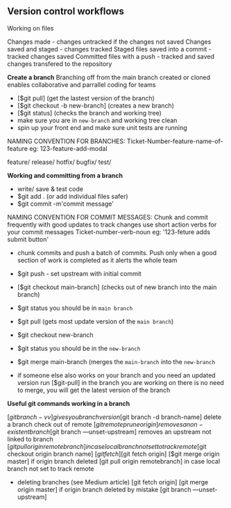 ## Version control workflows

Working on files

Changes made - changes untracked if the changes not saved
Changes saved and staged - changes tracked
Staged files saved into a commit - tracked changes saved
Committed files with a push - tracked and saved changes transfered to the repository

**Create a branch**
Branching off from the main branch created or cloned enables collaborative and parrallel coding for teams

- [$git pull] (get the lastest version of the branch)
- [$git checkout -b new-branch] (creates a new branch)
- [$git status] (checks the branch and working tree)
- make sure you are in `new-branch` and working tree clean
- spin up your front end and make sure unit tests are running

NAMING CONVENTION FOR BRANCHES:
Ticket-Number-feature-name-of-feature
eg: 123-feature-add-modal

feature/
release/
hotfix/
bugfix/
test/

**Working and committing from a branch**

- write/ save & test code
- $git add . (or add individual files safer)
- $git commit -m'commit message'

NAMING CONVENTION FOR COMMIT MESSAGES:
Chunk and commit frequently with good updates to track changes use short action verbs for your commit messages
Ticket-number-verb-noun
eg: '123-feture adds submit button'

- chunk commits and push a batch of commits. Push only when a good section of work is completed as it alerts the whole team

- $git push - set upstream with initial commit
- [$git checkout main-branch] (checks out of new branch into the main branch)
- $git status you should be in `main branch`
- $git pull (gets most update version of the `main branch`)
- $git checkout new-branch
- $git status you should be in the `new-branch`
- $git merge main-branch (merges the `main-branch` into the `new-branch`
- if someone else also works on your branch and you need an updated version run [$git-pull] in the branch you are working on there is no need to merge, you will get the latest version of the branch

**Useful git commands working in a branch**

[$git branch -vv] gives you branch version
[$git branch -d branch-name] delete a branch check out of remote
[$git remote prune origin] removes a non-existent branch
[$git branch —unset-upstream] removes an upstream not linked to branch
[$git pull origin remotebranch] in case local branch not set to track remote
[$git checkout origin branch name]
[$git fetch]
[$git fetch origin]
[$git merge origin master] if origin branch deleted
[git pull origin remotebranch] in case local branch not set to track remote

- deleting branches (see Medium article)
  [git fetch origin] [git merge origin master] if origin branch deleted by mistake [git branch —unset-upstream]


  